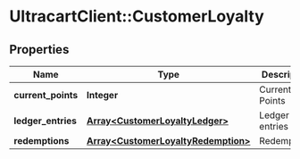 # UltracartClient::CustomerLoyalty

## Properties
Name | Type | Description | Notes
------------ | ------------- | ------------- | -------------
**current_points** | **Integer** | Current Points | [optional] 
**ledger_entries** | [**Array&lt;CustomerLoyaltyLedger&gt;**](CustomerLoyaltyLedger.md) | Ledger entries | [optional] 
**redemptions** | [**Array&lt;CustomerLoyaltyRedemption&gt;**](CustomerLoyaltyRedemption.md) | Redemptions | [optional] 


